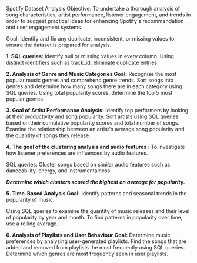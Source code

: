 Spotify Dataset Analysis
Objective:
To undertake a thorough analysis of song characteristics, artist performance, listener engagement, and trends in order to suggest practical ideas for enhancing Spotify's recommendation and user engagement systems.

Goal:
Identify and fix any duplicate, inconsistent, or missing values to ensure the dataset is prepared for analysis.

**1. SQL queries:** Identify null or missing values in every column.
Using distinct identifiers such as track_id, eliminate duplicate entries.

**2. Analysis of Genre and Music Categories Goal:** Recognise the most popular music genres and comprehend genre trends.
Sort songs into genres and determine how many songs there are in each category using SQL queries.
Using total popularity scores, determine the top 5 most popular genres.

**3. Goal of Artist Performance Analysis:** Identify top performers by looking at their productivity and song popularity.
Sort artists using SQL queries based on their cumulative popularity scores and total number of songs.
Examine the relationship between an artist's average song popularity and the quantity of songs they release.

**4. The goal of the clustering analysis and audio features** : To investigate how listener preferences are influenced by audio features.

SQL queries: Cluster songs based on similar audio features such as danceability, energy, and instrumentalness.

_**Determine which clusters scored the highest on average for popularity.**_

**5. Time-Based Analysis Goal:** Identify patterns and seasonal trends in the popularity of music.

Using SQL queries to examine the quantity of music releases and their level of popularity by year and month.
To find patterns in popularity over time, use a rolling average.


**6. Analysis of Playlists and User Behaviour**
**Goal:** Determine music preferences by analysing user-generated playlists.
Find the songs that are added and removed from playlists the most frequently using SQL queries.
Determine which genres are most frequently seen in user playlists.



